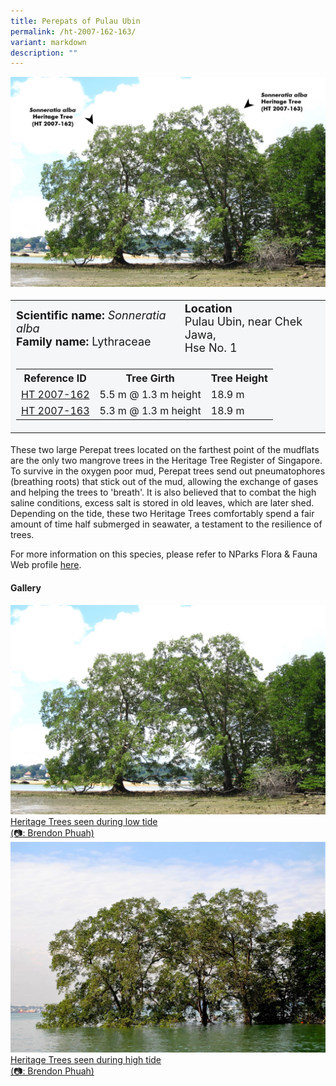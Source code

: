 ```yaml
---
title: Perepats of Pulau Ubin
permalink: /ht-2007-162-163/
variant: markdown
description: ""
---
```

<div class="isomer-image-wrapper">
<img src="/images/Heritage_trees_photos/sonalb_ht2007-162-163_annt.jpg">
</div><table style="minWidth: 100px; font-size: 18px; background: #F4F6F7">
<tbody><tr>
<td rowspan="1" colspan="1">
<strong>Scientific name:</strong> <em>Sonneratia alba</em> 
<br><strong>Family name:</strong> Lythraceae
</td>
<td rowspan="1" colspan="1">
<strong>Location</strong>
<br>Pulau Ubin, near Chek Jawa,<br>Hse No. 1
</td>
</tr>
<tr><td rowspan="1" colspan="3">
<table style="minWidth: 100px; font-size: 16px; border: #000;">
<tbody>
<tr>
 <th>Reference ID</th>
 <th>Tree Girth</th>
 <th>Tree Height</th>
</tr>
<tr>
 <td><a href="https://www.onemap.gov.sg/?lat=1.4073399999964449&amp;lng=103.98852599999908">HT 2007-162</a></td>
 <td>5.5 m @ 1.3 m height</td>
 <td>18.9 m</td>
</tr>
<tr>
 <td><a href="https://www.onemap.gov.sg/?lat=1.4073610000024859&amp;lng=103.98829199999919">HT 2007-163</a></td>
 <td>5.3 m @ 1.3 m height</td>
 <td>18.9 m</td>
</tr></tbody>
</table></td></tr></tbody></table>
<p>These two large Perepat trees located on the farthest point of the mudflats are the only two mangrove trees in the Heritage Tree Register of Singapore. To survive in the oxygen poor mud, Perepat trees send out pneumatophores (breathing roots) that stick out of the mud, allowing the exchange of gases and helping the trees to 'breath'. It is also believed that to combat the high saline conditions, excess salt is stored in old leaves, which are later shed. Depending on the tide, these two Heritage Trees comfortably spend a fair amount of time half submerged in seawater, a testament to the resilience of trees.

</p><p>For more information on this species, please refer to NParks Flora &amp; Fauna Web profile <a href="https://www.nparks.gov.sg/florafaunaweb/flora/4/7/4739">here</a>.</p>

<h4><b>Gallery</b></h4>
<div class="isomer-card-grid">
<a href="/images/Heritage_trees_photos/sonalb_ht2007-162-163_habit.jpg" class="isomer-card">
<div class="isomer-card-image">
<div class="isomer-image-wrapper"><img src="/images/Heritage_trees_photos/sonalb_ht2007-162-163_habit.jpg"></div></div>
<div class="isomer-card-body"><div class="isomer-card-description">Heritage Trees seen during low tide<br>(📷: Brendon Phuah)</div></div></a>
	
<a href="/images/Heritage_trees_photos/sonalb_ht2007-162-163_water.jpg" class="isomer-card">
<div class="isomer-card-image">
<div class="isomer-image-wrapper"><img src="/images/Heritage_trees_photos/sonalb_ht2007-162-163_water.jpg"></div></div>
<div class="isomer-card-body"><div class="isomer-card-description">Heritage Trees seen during high tide<br>(📷: Brendon Phuah)

</div></div></a></div>